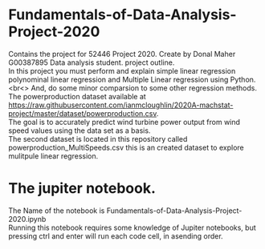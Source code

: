 # Fundamentals-of-Data-Analysis-Project-2020<br>
Contains the project for 52446 Project 2020. Create by Donal Maher G00387895 Data analysis student. 
project outline.<br>
In this project you must perform and explain simple linear regression polynominal linear regression and Multiple Linear regression using Python.<br<>
And, do some minor comparsion to some other regression methods.<br>
The powerproduction dataset available at https://raw.githubusercontent.com/ianmcloughlin/2020A-machstat-project/master/dataset/powerproduction.csv. <br>The goal is to accurately predict wind turbine power output from wind speed values using the data set as a basis.<br>
The second dataset is located in this repository called powerproduction_MultiSpeeds.csv this is an created dataset to explore mulitpule linear regression. <br>
# The jupiter notebook. <br>
The Name of the notebook is Fundamentals-of-Data-Analysis-Project-2020.ipynb <br>
Running this notebook requires some knowledge of Jupiter notebooks, but pressing ctrl and enter will run each code cell, in asending order. <br>

